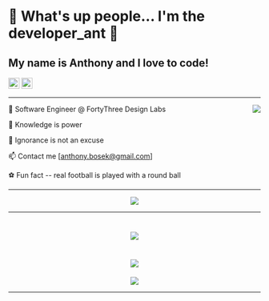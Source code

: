 
# 👋 What's up people... I'm the developer_ant 🐜
## My name is Anthony and I love to code!
<div>
<!-- <img src='https://api.visitorbadge.io/api/visitors?path=https%3A%2F%2Fgithub.com%2FanthonyBosek&countColor=%232ccce4&style=flat' height='22'> -->
<img src='https://img.shields.io/github/followers/anthonyBosek?label=Followers&style=social' height='22'>
<img src='https://img.shields.io/github/stars/anthonyBosek?style=social&label=Stars' height='22'>
<!--  &maxAge=2592000  -->
</div>

---
<!-- stats-sigma-five &hide=issues-->
<img src="https://github-readme-stats-sigma-five.vercel.app/api?username=anthonyBosek&count_private=true&show_icons=true&theme=dracula" align="right">

💼 Software Engineer @ FortyThree Design Labs

🌱 Knowledge is power

🚫 Ignorance is not an excuse

📫 Contact me [anthony.bosek@gmail.com]

⚽ Fun fact -- real football is played with a round ball

---

<p align="center">
  <a href="https://skillicons.dev">
    <img src="https://skillicons.dev/icons?i=html,css,sass,tailwind,materialui,styledcomponents,bootstrap,git,github,githubactions,bash,vscode,stackoverflow,figma,js,ts,py,django,react,redux,nodejs,express,mongodb,graphql,aws,apollo,jest,pug&perline=14&theme=dark" />
  </a>
<!--  ,jquery,regex  -->
</p>

---

<h1 align='center'>
  <img src="https://github-profile-summary-cards.vercel.app/api/cards/profile-details?username=anthonyBosek&count_private=true&theme=dracula">
</h1>


<h1 align='center'>
  <img src="https://github-readme-streak-stats.herokuapp.com/?user=anthonyBosek&theme=dracula">
</h1>
<div align='center'>
  <img src="https://github-readme-stats-sigma-five.vercel.app/api/top-langs/?username=anthonyBosek&layout=compact&theme=dracula">
</div>

---

<!--  -->
<!-- 🗨  Ask me about my journey -->
<!--   <img src="https://github-readme-stats.vercel.app/api/top-langs/?username=anthonyBosek&layout=compact&theme=dracula"> -->
<!-- <img src="https://github-profile-summary-cards.vercel.app/api/cards/stats?username=anthonyBosek&count_private=true&theme=dracula"> -->
<!-- <img src="http://github-profile-summary-cards.vercel.app/api/cards/productive-time?username=anthonyBosek&count_private=true&theme=dracula&utcOffset=8"> -->
<!--[![Anurag's GitHub stats](https://github-readme-stats.vercel.app/api?username=anthonyBosek&count_private=true&show_icons=true&theme=dracula)](https://github.com/anuraghazra/github-readme-stats) -->
<!-- [![Top Langs](https://github-readme-stats.vercel.app/api/top-langs/?username=anthonyBosek)](https://github.com/anuraghazra/github-readme-stats) -->
